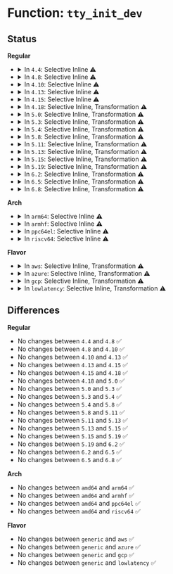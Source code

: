 # Function: <code>tty_init_dev</code>

## Status
<b>Regular</b>
<ul>
<li>
<details>
<summary>In <code>4.4</code>: Selective Inline ⚠️</summary>

```c
struct tty_struct *tty_init_dev(struct tty_driver *driver, int idx);
```

**Collision:** Unique Global

**Inline:** Selective

**Transformation:** False

**Instances:**

```
In drivers/tty/tty_io.c (ffffffff814e3a30)
Location: drivers/tty/tty_io.c:1506
Inline: True
Direct callers:
  - drivers/tty/tty_io.c:tty_open
```
**Symbols:**

```
ffffffff814e3a30-ffffffff814e3bcf: tty_init_dev (STB_GLOBAL)
```
</details>
</li>
<li>
<details>
<summary>In <code>4.8</code>: Selective Inline ⚠️</summary>

```c
struct tty_struct *tty_init_dev(struct tty_driver *driver, int idx);
```

**Collision:** Unique Global

**Inline:** Selective

**Transformation:** False

**Instances:**

```
In drivers/tty/tty_io.c (ffffffff81534d90)
Location: drivers/tty/tty_io.c:1512
Inline: True
Direct callers:
  - drivers/tty/tty_io.c:tty_open
```
**Symbols:**

```
ffffffff81534d90-ffffffff81534f45: tty_init_dev (STB_GLOBAL)
```
</details>
</li>
<li>
<details>
<summary>In <code>4.10</code>: Selective Inline ⚠️</summary>

```c
struct tty_struct *tty_init_dev(struct tty_driver *driver, int idx);
```

**Collision:** Unique Global

**Inline:** Selective

**Transformation:** False

**Instances:**

```
In drivers/tty/tty_io.c (ffffffff815614c0)
Location: drivers/tty/tty_io.c:1512
Inline: True
Direct callers:
  - drivers/tty/tty_io.c:tty_open
```
**Symbols:**

```
ffffffff815614c0-ffffffff81561675: tty_init_dev (STB_GLOBAL)
```
</details>
</li>
<li>
<details>
<summary>In <code>4.13</code>: Selective Inline ⚠️</summary>

```c
struct tty_struct *tty_init_dev(struct tty_driver *driver, int idx);
```

**Collision:** Unique Global

**Inline:** Selective

**Transformation:** False

**Instances:**

```
In drivers/tty/tty_io.c (ffffffff815750a0)
Location: drivers/tty/tty_io.c:1280
Inline: True
Direct callers:
  - drivers/tty/tty_io.c:tty_open_by_driver
```
**Symbols:**

```
ffffffff815750a0-ffffffff8157524e: tty_init_dev (STB_GLOBAL)
```
</details>
</li>
<li>
<details>
<summary>In <code>4.15</code>: Selective Inline ⚠️</summary>

```c
struct tty_struct *tty_init_dev(struct tty_driver *driver, int idx);
```

**Collision:** Unique Global

**Inline:** Selective

**Transformation:** False

**Instances:**

```
In drivers/tty/tty_io.c (ffffffff815d9890)
Location: drivers/tty/tty_io.c:1292
Inline: True
Direct callers:
  - drivers/tty/tty_io.c:tty_open
  - drivers/tty/tty_io.c:tty_kopen
  - drivers/tty/serdev/serdev-ttyport.c:ttyport_open
```
**Symbols:**

```
ffffffff815d9890-ffffffff815d9a7c: tty_init_dev (STB_GLOBAL)
```
</details>
</li>
<li>
<details>
<summary>In <code>4.18</code>: Selective Inline, Transformation ⚠️</summary>

```c
struct tty_struct *tty_init_dev(struct tty_driver *driver, int idx);
```

**Collision:** Unique Global

**Inline:** Selective

**Transformation:** True

**Instances:**

```
In drivers/tty/tty_io.c (0)
Location: drivers/tty/tty_io.c:1310
Inline: True
Direct callers:
  - drivers/tty/tty_io.c:tty_open
  - drivers/tty/tty_io.c:tty_kopen
  - drivers/tty/serdev/serdev-ttyport.c:ttyport_open
```
**Symbols:**

```
ffffffff81613350-ffffffff81613384: tty_init_dev.cold.40 (STB_LOCAL)
ffffffff81612830-ffffffff816129f2: tty_init_dev (STB_GLOBAL)
```
</details>
</li>
<li>
<details>
<summary>In <code>5.0</code>: Selective Inline, Transformation ⚠️</summary>

```c
struct tty_struct *tty_init_dev(struct tty_driver *driver, int idx);
```

**Collision:** Unique Global

**Inline:** Selective

**Transformation:** True

**Instances:**

```
In drivers/tty/tty_io.c (ffffffff8162f90a)
Location: drivers/tty/tty_io.c:1315
Inline: True
Direct callers:
  - drivers/tty/tty_io.c:tty_open
  - drivers/tty/tty_io.c:tty_kopen
  - drivers/tty/serdev/serdev-ttyport.c:ttyport_open
```
**Symbols:**

```
ffffffff81630404-ffffffff81630438: tty_init_dev.cold.39 (STB_LOCAL)
ffffffff8162f8d0-ffffffff8162fa92: tty_init_dev (STB_GLOBAL)
```
</details>
</li>
<li>
<details>
<summary>In <code>5.3</code>: Selective Inline, Transformation ⚠️</summary>

```c
struct tty_struct *tty_init_dev(struct tty_driver *driver, int idx);
```

**Collision:** Unique Global

**Inline:** Selective

**Transformation:** True

**Instances:**

```
In drivers/tty/tty_io.c (ffffffff816637fa)
Location: drivers/tty/tty_io.c:1317
Inline: True
Direct callers:
  - drivers/tty/tty_io.c:tty_open
  - drivers/tty/tty_io.c:tty_kopen
  - drivers/tty/serdev/serdev-ttyport.c:ttyport_open
```
**Symbols:**

```
ffffffff81664366-ffffffff8166439b: tty_init_dev.cold (STB_LOCAL)
ffffffff816637c0-ffffffff81663982: tty_init_dev (STB_GLOBAL)
```
</details>
</li>
<li>
<details>
<summary>In <code>5.4</code>: Selective Inline, Transformation ⚠️</summary>

```c
struct tty_struct *tty_init_dev(struct tty_driver *driver, int idx);
```

**Collision:** Unique Global

**Inline:** Selective

**Transformation:** True

**Instances:**

```
In drivers/tty/tty_io.c (ffffffff81685e6a)
Location: drivers/tty/tty_io.c:1317
Inline: True
Direct callers:
  - drivers/tty/tty_io.c:tty_open
  - drivers/tty/tty_io.c:tty_kopen
  - drivers/tty/serdev/serdev-ttyport.c:ttyport_open
```
**Symbols:**

```
ffffffff816869ad-ffffffff816869e2: tty_init_dev.cold (STB_LOCAL)
ffffffff81685e30-ffffffff81685ff2: tty_init_dev (STB_GLOBAL)
```
</details>
</li>
<li>
<details>
<summary>In <code>5.8</code>: Selective Inline, Transformation ⚠️</summary>

```c
struct tty_struct *tty_init_dev(struct tty_driver *driver, int idx);
```

**Collision:** Unique Global

**Inline:** Selective

**Transformation:** True

**Instances:**

```
In drivers/tty/tty_io.c (ffffffff81737dce)
Location: drivers/tty/tty_io.c:1318
Inline: True
Inline callers:
  - drivers/tty/tty_io.c:tty_open_by_driver
  - drivers/tty/tty_io.c:tty_kopen
Direct callers:
  - drivers/tty/tty_io.c:tty_open_by_driver
  - drivers/tty/tty_io.c:tty_kopen
  - drivers/tty/serdev/serdev-ttyport.c:ttyport_open
```
**Symbols:**

```
ffffffff817378a0-ffffffff81737acb: tty_init_dev.part.0 (STB_LOCAL)
ffffffff817387eb-ffffffff81738821: tty_init_dev.part.0.cold (STB_LOCAL)
ffffffff81737ad0-ffffffff81737b0c: tty_init_dev (STB_GLOBAL)
```
</details>
</li>
<li>
<details>
<summary>In <code>5.11</code>: Selective Inline, Transformation ⚠️</summary>

```c
struct tty_struct *tty_init_dev(struct tty_driver *driver, int idx);
```

**Collision:** Unique Global

**Inline:** Selective

**Transformation:** True

**Instances:**

```
In drivers/tty/tty_io.c (ffffffff8175418e)
Location: drivers/tty/tty_io.c:1399
Inline: True
Inline callers:
  - drivers/tty/tty_io.c:tty_open_by_driver
  - drivers/tty/tty_io.c:tty_kopen
Direct callers:
  - drivers/tty/tty_io.c:tty_open_by_driver
  - drivers/tty/tty_io.c:tty_kopen
  - drivers/tty/serdev/serdev-ttyport.c:ttyport_open
```
**Symbols:**

```
ffffffff81753c60-ffffffff81753e8b: tty_init_dev.part.0 (STB_LOCAL)
ffffffff81c076b3-ffffffff81c076e9: tty_init_dev.part.0.cold (STB_LOCAL)
ffffffff81753e90-ffffffff81753ecc: tty_init_dev (STB_GLOBAL)
```
</details>
</li>
<li>
<details>
<summary>In <code>5.13</code>: Selective Inline, Transformation ⚠️</summary>

```c
struct tty_struct *tty_init_dev(struct tty_driver *driver, int idx);
```

**Collision:** Unique Global

**Inline:** Selective

**Transformation:** True

**Instances:**

```
In drivers/tty/tty_io.c (ffffffff8173823f)
Location: drivers/tty/tty_io.c:1414
Inline: True
Inline callers:
  - drivers/tty/tty_io.c:tty_open
  - drivers/tty/tty_io.c:tty_kopen
Direct callers:
  - drivers/tty/tty_io.c:tty_open
  - drivers/tty/tty_io.c:tty_kopen
  - drivers/tty/serdev/serdev-ttyport.c:ttyport_open
```
**Symbols:**

```
ffffffff81737b00-ffffffff81737d2b: tty_init_dev.part.0 (STB_LOCAL)
ffffffff81bf931d-ffffffff81bf9353: tty_init_dev.part.0.cold (STB_LOCAL)
ffffffff81737d30-ffffffff81737d6c: tty_init_dev (STB_GLOBAL)
```
</details>
</li>
<li>
<details>
<summary>In <code>5.15</code>: Selective Inline, Transformation ⚠️</summary>

```c
struct tty_struct *tty_init_dev(struct tty_driver *driver, int idx);
```

**Collision:** Unique Global

**Inline:** Selective

**Transformation:** True

**Instances:**

```
In drivers/tty/tty_io.c (ffffffff817b8cdf)
Location: drivers/tty/tty_io.c:1406
Inline: True
Inline callers:
  - drivers/tty/tty_io.c:tty_open
  - drivers/tty/tty_io.c:tty_kopen
Direct callers:
  - drivers/tty/tty_io.c:tty_open
  - drivers/tty/tty_io.c:tty_kopen
  - drivers/tty/serdev/serdev-ttyport.c:ttyport_open
```
**Symbols:**

```
ffffffff817b85a0-ffffffff817b87cb: tty_init_dev.part.0 (STB_LOCAL)
ffffffff81cf8b0a-ffffffff81cf8b40: tty_init_dev.part.0.cold (STB_LOCAL)
ffffffff817b87d0-ffffffff817b880c: tty_init_dev (STB_GLOBAL)
```
</details>
</li>
<li>
<details>
<summary>In <code>5.19</code>: Selective Inline, Transformation ⚠️</summary>

```c
struct tty_struct *tty_init_dev(struct tty_driver *driver, int idx);
```

**Collision:** Unique Global

**Inline:** Selective

**Transformation:** True

**Instances:**

```
In drivers/tty/tty_io.c (ffffffff818f4e16)
Location: drivers/tty/tty_io.c:1396
Inline: True
Inline callers:
  - drivers/tty/tty_io.c:tty_open
  - drivers/tty/tty_io.c:tty_kopen
Direct callers:
  - drivers/tty/tty_io.c:tty_open
  - drivers/tty/tty_io.c:tty_kopen
  - drivers/tty/serdev/serdev-ttyport.c:ttyport_open
```
**Symbols:**

```
ffffffff818f4520-ffffffff818f476b: tty_init_dev.part.0 (STB_LOCAL)
ffffffff81ec0c1f-ffffffff81ec0c53: tty_init_dev.part.0.cold (STB_LOCAL)
ffffffff818f4770-ffffffff818f47b2: tty_init_dev (STB_GLOBAL)
```
</details>
</li>
<li>
<details>
<summary>In <code>6.2</code>: Selective Inline, Transformation ⚠️</summary>

```c
struct tty_struct *tty_init_dev(struct tty_driver *driver, int idx);
```

**Collision:** Unique Global

**Inline:** Selective

**Transformation:** True

**Instances:**

```
In drivers/tty/tty_io.c (ffffffff81a4d435)
Location: drivers/tty/tty_io.c:1392
Inline: True
Inline callers:
  - drivers/tty/tty_io.c:tty_open
  - drivers/tty/tty_io.c:tty_kopen
Direct callers:
  - drivers/tty/tty_io.c:tty_open
  - drivers/tty/tty_io.c:tty_kopen
  - drivers/tty/serdev/serdev-ttyport.c:ttyport_open
```
**Symbols:**

```
ffffffff81a4cd90-ffffffff81a4d00f: tty_init_dev.part.0 (STB_LOCAL)
ffffffff81a4d020-ffffffff81a4d062: tty_init_dev (STB_GLOBAL)
```
</details>
</li>
<li>
<details>
<summary>In <code>6.5</code>: Selective Inline, Transformation ⚠️</summary>

```c
struct tty_struct *tty_init_dev(struct tty_driver *driver, int idx);
```

**Collision:** Unique Global

**Inline:** Selective

**Transformation:** True

**Instances:**

```
In drivers/tty/tty_io.c (ffffffff81a97733)
Location: drivers/tty/tty_io.c:1401
Inline: True
Inline callers:
  - drivers/tty/tty_io.c:tty_open
  - drivers/tty/tty_io.c:tty_kopen
Direct callers:
  - drivers/tty/tty_io.c:tty_open
  - drivers/tty/tty_io.c:tty_kopen
  - drivers/tty/serdev/serdev-ttyport.c:ttyport_open
```
**Symbols:**

```
ffffffff81a97080-ffffffff81a97303: tty_init_dev.part.0 (STB_LOCAL)
ffffffff81a97320-ffffffff81a97362: tty_init_dev (STB_GLOBAL)
```
</details>
</li>
<li>
<details>
<summary>In <code>6.8</code>: Selective Inline, Transformation ⚠️</summary>

```c
struct tty_struct *tty_init_dev(struct tty_driver *driver, int idx);
```

**Collision:** Unique Global

**Inline:** Selective

**Transformation:** True

**Instances:**

```
In drivers/tty/tty_io.c (ffffffff81aea171)
Location: drivers/tty/tty_io.c:1399
Inline: True
Inline callers:
  - drivers/tty/tty_io.c:tty_open
  - drivers/tty/tty_io.c:tty_kopen
Direct callers:
  - drivers/tty/tty_io.c:tty_open
  - drivers/tty/tty_io.c:tty_kopen
  - drivers/tty/serdev/serdev-ttyport.c:ttyport_open
```
**Symbols:**

```
ffffffff81ae9aa0-ffffffff81ae9d13: tty_init_dev.part.0 (STB_LOCAL)
ffffffff81ae9d30-ffffffff81ae9d72: tty_init_dev (STB_GLOBAL)
```
</details>
</li>
</ul>
<b>Arch</b>
<ul>
<li>
<details>
<summary>In <code>arm64</code>: Selective Inline ⚠️</summary>

```c
struct tty_struct *tty_init_dev(struct tty_driver *driver, int idx);
```

**Collision:** Unique Global

**Inline:** Selective

**Transformation:** False

**Instances:**

```
In drivers/tty/tty_io.c (ffff800010853830)
Location: drivers/tty/tty_io.c:1317
Inline: True
Direct callers:
  - drivers/tty/tty_io.c:tty_open
  - drivers/tty/tty_io.c:tty_kopen
  - drivers/tty/serdev/serdev-ttyport.c:ttyport_open
```
**Symbols:**

```
ffff800010853830-ffff800010853a10: tty_init_dev (STB_GLOBAL)
```
</details>
</li>
<li>
<details>
<summary>In <code>armhf</code>: Selective Inline ⚠️</summary>

```c
struct tty_struct *tty_init_dev(struct tty_driver *driver, int idx);
```

**Collision:** Unique Global

**Inline:** Selective

**Transformation:** False

**Instances:**

```
In drivers/tty/tty_io.c (c095e194)
Location: drivers/tty/tty_io.c:1317
Inline: True
Direct callers:
  - drivers/tty/tty_io.c:tty_open
  - drivers/tty/tty_io.c:tty_kopen
  - drivers/tty/serdev/serdev-ttyport.c:ttyport_open
```
**Symbols:**

```
c095e194-c095e36c: tty_init_dev (STB_GLOBAL)
```
</details>
</li>
<li>
<details>
<summary>In <code>ppc64el</code>: Selective Inline ⚠️</summary>

```c
struct tty_struct *tty_init_dev(struct tty_driver *driver, int idx);
```

**Collision:** Unique Global

**Inline:** Selective

**Transformation:** False

**Instances:**

```
In drivers/tty/tty_io.c (c0000000008f2c30)
Location: drivers/tty/tty_io.c:1317
Inline: True
Direct callers:
  - drivers/tty/tty_io.c:tty_open
  - drivers/tty/tty_io.c:tty_kopen
  - drivers/tty/serdev/serdev-ttyport.c:ttyport_open
```
**Symbols:**

```
c0000000008f2c30-c0000000008f2ec4: tty_init_dev (STB_GLOBAL)
```
</details>
</li>
<li>
<details>
<summary>In <code>riscv64</code>: Selective Inline ⚠️</summary>

```c
struct tty_struct *tty_init_dev(struct tty_driver *driver, int idx);
```

**Collision:** Unique Global

**Inline:** Selective

**Transformation:** False

**Instances:**

```
In drivers/tty/tty_io.c (ffffffe0005300ea)
Location: drivers/tty/tty_io.c:1317
Inline: True
Direct callers:
  - drivers/tty/tty_io.c:tty_open
  - drivers/tty/tty_io.c:tty_kopen
  - drivers/tty/serdev/serdev-ttyport.c:ttyport_open
```
**Symbols:**

```
ffffffe0005300ea-ffffffe00053029a: tty_init_dev (STB_GLOBAL)
```
</details>
</li>
</ul>
<b>Flavor</b>
<ul>
<li>
<details>
<summary>In <code>aws</code>: Selective Inline, Transformation ⚠️</summary>

```c
struct tty_struct *tty_init_dev(struct tty_driver *driver, int idx);
```

**Collision:** Unique Global

**Inline:** Selective

**Transformation:** True

**Instances:**

```
In drivers/tty/tty_io.c (ffffffff8164b8ea)
Location: drivers/tty/tty_io.c:1317
Inline: True
Direct callers:
  - drivers/tty/tty_io.c:tty_open
  - drivers/tty/tty_io.c:tty_kopen
  - drivers/tty/serdev/serdev-ttyport.c:ttyport_open
```
**Symbols:**

```
ffffffff8164c42d-ffffffff8164c462: tty_init_dev.cold (STB_LOCAL)
ffffffff8164b8b0-ffffffff8164ba72: tty_init_dev (STB_GLOBAL)
```
</details>
</li>
<li>
<details>
<summary>In <code>azure</code>: Selective Inline, Transformation ⚠️</summary>

```c
struct tty_struct *tty_init_dev(struct tty_driver *driver, int idx);
```

**Collision:** Unique Global

**Inline:** Selective

**Transformation:** True

**Instances:**

```
In drivers/tty/tty_io.c (ffffffff8162bd3a)
Location: drivers/tty/tty_io.c:1317
Inline: True
Direct callers:
  - drivers/tty/tty_io.c:tty_open
  - drivers/tty/tty_io.c:tty_kopen
```
**Symbols:**

```
ffffffff8162c87d-ffffffff8162c8b2: tty_init_dev.cold (STB_LOCAL)
ffffffff8162bd00-ffffffff8162bec2: tty_init_dev (STB_GLOBAL)
```
</details>
</li>
<li>
<details>
<summary>In <code>gcp</code>: Selective Inline, Transformation ⚠️</summary>

```c
struct tty_struct *tty_init_dev(struct tty_driver *driver, int idx);
```

**Collision:** Unique Global

**Inline:** Selective

**Transformation:** True

**Instances:**

```
In drivers/tty/tty_io.c (ffffffff81679caa)
Location: drivers/tty/tty_io.c:1317
Inline: True
Direct callers:
  - drivers/tty/tty_io.c:tty_open
  - drivers/tty/tty_io.c:tty_kopen
  - drivers/tty/serdev/serdev-ttyport.c:ttyport_open
```
**Symbols:**

```
ffffffff8167a7ed-ffffffff8167a822: tty_init_dev.cold (STB_LOCAL)
ffffffff81679c70-ffffffff81679e32: tty_init_dev (STB_GLOBAL)
```
</details>
</li>
<li>
<details>
<summary>In <code>lowlatency</code>: Selective Inline, Transformation ⚠️</summary>

```c
struct tty_struct *tty_init_dev(struct tty_driver *driver, int idx);
```

**Collision:** Unique Global

**Inline:** Selective

**Transformation:** True

**Instances:**

```
In drivers/tty/tty_io.c (ffffffff8169430a)
Location: drivers/tty/tty_io.c:1317
Inline: True
Direct callers:
  - drivers/tty/tty_io.c:tty_open
  - drivers/tty/tty_io.c:tty_kopen
  - drivers/tty/serdev/serdev-ttyport.c:ttyport_open
```
**Symbols:**

```
ffffffff81694e55-ffffffff81694e8a: tty_init_dev.cold (STB_LOCAL)
ffffffff816942d0-ffffffff81694492: tty_init_dev (STB_GLOBAL)
```
</details>
</li>
</ul>

## Differences
<b>Regular</b>
<ul>
<li>
No changes between <code>4.4</code> and <code>4.8</code> ✅
</li>
<li>
No changes between <code>4.8</code> and <code>4.10</code> ✅
</li>
<li>
No changes between <code>4.10</code> and <code>4.13</code> ✅
</li>
<li>
No changes between <code>4.13</code> and <code>4.15</code> ✅
</li>
<li>
No changes between <code>4.15</code> and <code>4.18</code> ✅
</li>
<li>
No changes between <code>4.18</code> and <code>5.0</code> ✅
</li>
<li>
No changes between <code>5.0</code> and <code>5.3</code> ✅
</li>
<li>
No changes between <code>5.3</code> and <code>5.4</code> ✅
</li>
<li>
No changes between <code>5.4</code> and <code>5.8</code> ✅
</li>
<li>
No changes between <code>5.8</code> and <code>5.11</code> ✅
</li>
<li>
No changes between <code>5.11</code> and <code>5.13</code> ✅
</li>
<li>
No changes between <code>5.13</code> and <code>5.15</code> ✅
</li>
<li>
No changes between <code>5.15</code> and <code>5.19</code> ✅
</li>
<li>
No changes between <code>5.19</code> and <code>6.2</code> ✅
</li>
<li>
No changes between <code>6.2</code> and <code>6.5</code> ✅
</li>
<li>
No changes between <code>6.5</code> and <code>6.8</code> ✅
</li>
</ul>
<b>Arch</b>
<ul>
<li>
No changes between <code>amd64</code> and <code>arm64</code> ✅
</li>
<li>
No changes between <code>amd64</code> and <code>armhf</code> ✅
</li>
<li>
No changes between <code>amd64</code> and <code>ppc64el</code> ✅
</li>
<li>
No changes between <code>amd64</code> and <code>riscv64</code> ✅
</li>
</ul>
<b>Flavor</b>
<ul>
<li>
No changes between <code>generic</code> and <code>aws</code> ✅
</li>
<li>
No changes between <code>generic</code> and <code>azure</code> ✅
</li>
<li>
No changes between <code>generic</code> and <code>gcp</code> ✅
</li>
<li>
No changes between <code>generic</code> and <code>lowlatency</code> ✅
</li>
</ul>
